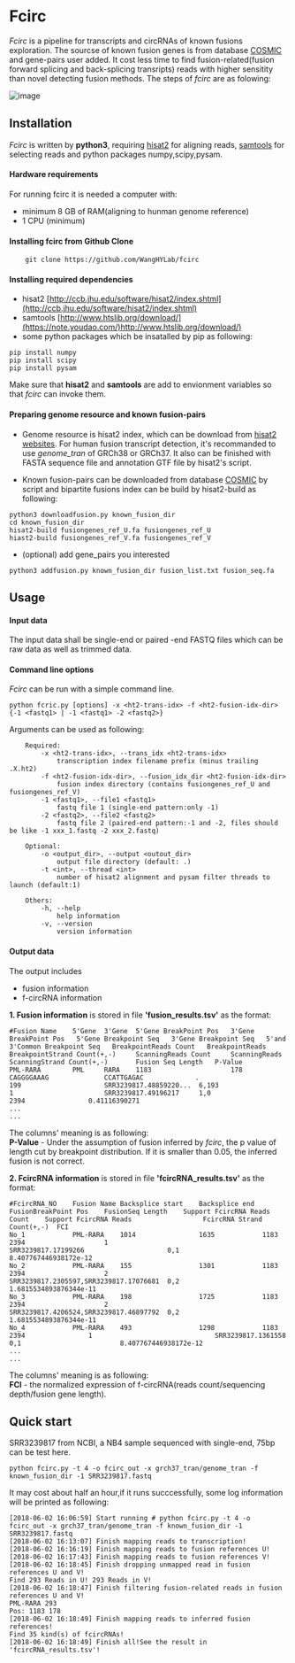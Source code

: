 # Fcirc
*Fcirc* is a pipeline for transcripts and circRNAs of known fusions exploration. The sourcse of known fusion genes is from database [COSMIC](https://cancer.sanger.ac.uk/cosmic/fusion) and gene-pairs user added. It cost less time to find fusion-related(fusion forward splicing and back-splicing transripts) reads with higher sensitity than novel detecting fusion methods. The steps of *fcirc* are as folowing:

![image](https://github.com/WangHYLab/fcirc/ppl.png)

## Installation
*Fcirc* is written by **python3**, requiring [hisat2](http://ccb.jhu.edu/software/hisat2/index.shtml) for aligning reads, [samtools](http://www.htslib.org/download/) for selecting reads and python packages numpy,scipy,pysam.
#### Hardware requirements
For running fcirc it is needed a computer with:
* minimum 8 GB of RAM(aligning to hunman genome reference)
* 1 CPU (minimum)

#### Installing fcirc from Github Clone
```
    git clone https://github.com/WangHYLab/fcirc
```
#### Installing required dependencies
* hisat2 [http://ccb.jhu.edu/software/hisat2/index.shtml](http://ccb.jhu.edu/software/hisat2/index.shtml)
* samtools [http://www.htslib.org/download/](https://note.youdao.com/)http://www.htslib.org/download/)
* some python packages which be insatalled by pip as following:
```
pip install numpy
pip install scipy
pip install pysam
```
Make sure that **hisat2** and **samtools** are add to envionment variables so that *fcirc* can invoke them.

#### Preparing genome resource and known fusion-pairs
* Genome resource is hisat2 index, which can be download from [hisat2 websites](http://ccb.jhu.edu/software/hisat2/index.shtml). For human fusion transcript detection, it's recommanded to use *genome_tran* of GRCh38 or GRCh37. It also can be finished with FASTA sequence file and annotation GTF file by hisat2's script.

* Known fusion-pairs can be downloaded from database [COSMIC](https://cancer.sanger.ac.uk/cosmic/fusion) by script and bipartite fusions index can be build by hisat2-build as following:
```
python3 downloadfusion.py known_fusion_dir
cd known_fusion_dir
hisat2-build fusiongenes_ref_U.fa fusiongenes_ref_U
hiast2-build fusiongenes_ref_V.fa fusiongenes_ref_V
```

* (optional) add gene_pairs you interested
```
python3 addfusion.py known_fusion_dir fusion_list.txt fusion_seq.fa 
```
## Usage
#### Input data
The input data shall be single-end or paired -end FASTQ files which can be raw data as well as trimmed data.

#### Command line options
*Fcirc* can be run with a simple command line.
```
python fcric.py [options] -x <ht2-trans-idx> -f <ht2-fusion-idx-dir> {-1 <fastq1> | -1 <fastq1> -2 <fastq2>} 
```
Arguments can be used as following:
```
    Required:
        -x <ht2-trans-idx>, --trans_idx <ht2-trans-idx>
            transcription index filename prefix (minus trailing .X.ht2)
        -f <ht2-fusion-idx-dir>, --fusion_idx_dir <ht2-fusion-idx-dir>
            fusion index directory (contains fusiongenes_ref_U and fusiongenes_ref_V)
        -1 <fastq1>, --file1 <fastq1>
            fastq file 1 (single-end pattern:only -1)
        -2 <fastq2>, --file2 <fastq2>
            fastq file 2 (paired-end pattern:-1 and -2, files should be like -1 xxx_1.fastq -2 xxx_2.fastq)

    Optional:     
        -o <output_dir>, --output <outout_dir>
            output file directory (default: .)
        -t <int>, --thread <int>
            number of hisat2 alignment and pysam filter threads to launch (default:1)    

    Others:
        -h, --help
            help information  
        -v, --version
            version information 
```

#### Output data
The output includes 
* fusion information
* f-circRNA information

**1. Fusion information** is stored in file **'fusion_results.tsv'** as the format:
```
#Fusion Name    5'Gene  3'Gene  5'Gene BreakPoint Pos   3'Gene BreakPoint Pos   5'Gene Breakpoint Seq   3'Gene Breakpoint Seq   5'and 3'Common Breakpoint Seq   BreakpointReads Count   BreakpointReads         BreakpointStrand Count(+,-)     ScanningReads Count     ScanningReads           ScanningStrand Count(+,-)       Fusion Seq Length   P-Value
PML-RARA        PML     RARA    1183                    178                      CAGGGGAAAG              CCATTGAGAC             .                               199                     SRR3239817.48859220...  6,193                           1                       SRR3239817.49196217     1,0                             2394                0.41116390271
...
...
```
The columns' meaning is as following:  
**P-Value** - Under the assumption of fusion inferred by *fcirc*, the p value of length cut by breakpoint distribution. If it is smaller than 0.05, the inferred fusion is not correct.


**2. FcircRNA information** is stored in file **'fcircRNA_results.tsv'** as the format:
```
#FcircRNA_NO	Fusion Name	Backsplice start	Backsplice end	FusionBreakPoint Pos	FusionSeq Length	Support FcircRNA Reads Count	Support FcircRNA Reads	                FcircRNA Strand Count(+,-)	FCI
No_1        	PML-RARA	1014            	1635	        1183	                2394	            	1	                            SRR3239817.17199266	                    0,1	                        8.407767446938172e-12
No_2	        PML-RARA	155	                1301        	1183	                2394	            	2	                            SRR3239817.2305597,SRR3239817.17076681  0,2	                        1.6815534893876344e-11
No_3        	PML-RARA	198	                1725	        1183	                2394	            	2	                            SRR3239817.4206524,SRR3239817.46897792	0,2	                        1.6815534893876344e-11
No_4        	PML-RARA	493	                1298	        1183	                2394            	1	                            SRR3239817.1361558                  	0,1	                        8.407767446938172e-12
...
...
```
The columns' meaning is as following:  
**FCI** - the normalized expression of f-circRNA(reads count/sequencing depth/fusion gene length). 

## Quick start
SRR3239817 from NCBI, a NB4 sample sequenced with single-end, 75bp can be test here.
```
python fcirc.py -t 4 -o fcirc_out -x grch37_tran/genome_tran -f known_fusion_dir -1 SRR3239817.fastq
```
It may cost about half an hour,if it runs succcessfully, some log information will be printed as following:
```
[2018-06-02 16:06:59] Start running # python fcirc.py -t 4 -o fcirc_out -x grch37_tran/genome_tran -f known_fusion_dir -1 SRR3239817.fastq
[2018-06-02 16:13:07] Finish mapping reads to transcription!
[2018-06-02 16:16:19] Finish mapping reads to fusion references U!
[2018-06-02 16:17:43] Finish mapping reads to fusion references V!
[2018-06-02 16:18:45] Finish dropping unmapped read in fusion references U and V!
Find 293 Reads in U! 293 Reads in V!
[2018-06-02 16:18:47] Finish filtering fusion-related reads in fusion references U and V!
PML-RARA 293
Pos: 1183 178
[2018-06-02 16:18:49] Finish mapping reads to inferred fusion references!
Find 35 kind(s) of fcircRNAs!
[2018-06-02 16:18:49] Finish all!See the result in 'fcircRNA_results.tsv'!
```

